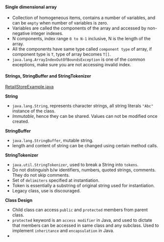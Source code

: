 #### Single dimensional array

- Collection of homogeneous items, contains a number of variables, and can be `empty` when number of variables is zero.
- Variables are called the components of the array and accessed by non-negative integer indexes.
- N components, index range `0 to N-1` inclusive, N is the length of the array.
- All the components have same type called `component type` of array, if component type is `T`, type of array
  becomes `T[]`.
- `java.lang.ArrayIndexOutOfBoundsException` is one of the common exceptions, make sure you are not accessing invalid
  index.

#### Strings, StringBuffer and StringTokenizer

[RetailStoreExample.java](https://github.com/lovish1996/Java_Object_Oriented_Programming/blob/main/source_code/labsheet_4/RetailStoreExample.java) 

**String**

- `java.lang.String`, represents character strings, all string literals `"Abc"` instance of the class.
- _Immutable_, hence they can be shared. Values can not be modified once created.

**StringBuffer**

- `java.lang.StringBuffer`, mutable string.
- length and content of string can be changed using certain method calls.

**StringTokenizer**

- `java.util.StringTokenizer`, used to break a String into `tokens`.
- Do not distinguish b/w identifiers, numbers, quoted strings, comments. They do not skip comments.
- Set of `delimiters` specified at instantiation.
- Token is essentially a substring of original string used for instantiation.
- Legacy class, use is discouraged.

**Class Design**

- Child class can access `public` and `protected` members from parent class.
- `protected` keyword is an `access modifier` in Java, and used to dictate that members can be accessed in same class
  and any subclass. Used to implement `inheritance` and `encapsulation` in Java.
- 
